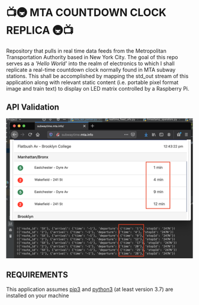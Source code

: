 # :tv::metro: MTA COUNTDOWN CLOCK REPLICA :metro::tv:

Repository that pulls in real time data feeds from the Metropolitan Transportation Authority based in New York City.
The goal of this repo serves as a _'Hello World'_ into the realm of electronics to which I shall replicate a real-time
countdown clock normally found in MTA subway stations. This shall be accomplished by mapping the std_out stream of this
application along with relevant static content (i.e. portable pixel format image and train text) to display on LED matrix controlled by a Raspberry Pi.



## API Validation
![](API_Validation.png)


## REQUIREMENTS
This application assumes [pip3](https://pypi.org/project/pip/) and [python3](https://www.python.org/downloads/) (at least version 3.7)
are installed on your machine
